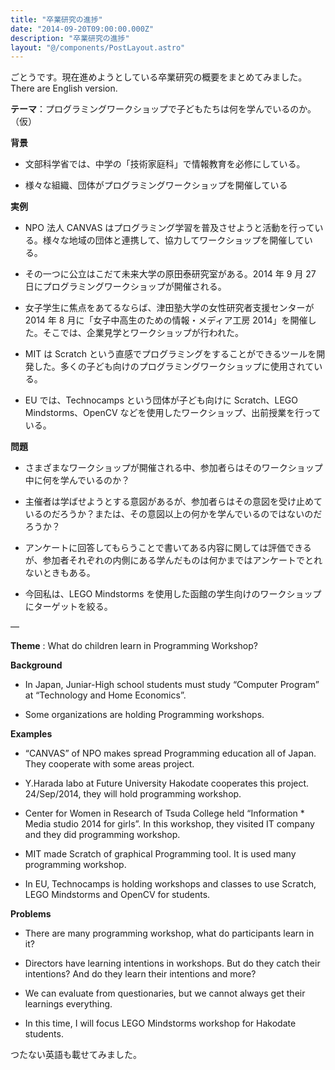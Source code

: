 ```yaml
---
title: "卒業研究の進捗"
date: "2014-09-20T09:00:00.000Z"
description: "卒業研究の進捗"
layout: "@/components/PostLayout.astro"
---
```


ごとうです。現在進めようとしている卒業研究の概要をまとめてみました。There are English version.

**テーマ**：プログラミングワークショップで子どもたちは何を学んでいるのか。（仮）

**背景**

- 文部科学省では、中学の「技術家庭科」で情報教育を必修にしている。

- 様々な組織、団体がプログラミングワークショップを開催している

**実例**

- NPO 法人 CANVAS はプログラミング学習を普及させようと活動を行っている。様々な地域の団体と連携して、協力してワークショップを開催している。

- その一つに公立はこだて未来大学の原田泰研究室がある。2014 年 9 月 27 日にプログラミングワークショップが開催される。

- 女子学生に焦点をあてるならば、津田塾大学の女性研究者支援センターが 2014 年 8 月に「女子中高生のための情報・メディア工房 2014」を開催した。そこでは、企業見学とワークショップが行われた。

- MIT は Scratch という直感でプログラミングをすることができるツールを開発した。多くの子ども向けのプログラミングワークショップに使用されている。

- EU では、Technocamps という団体が子ども向けに Scratch、LEGO Mindstorms、OpenCV などを使用したワークショップ、出前授業を行っている。

**問題**

- さまざまなワークショップが開催される中、参加者らはそのワークショップ中に何を学んでいるのか？

- 主催者は学ばせようとする意図があるが、参加者らはその意図を受け止めているのだろうか？または、その意図以上の何かを学んでいるのではないのだろうか？

- アンケートに回答してもらうことで書いてある内容に関しては評価できるが、参加者それぞれの内側にある学んだものは何かまではアンケートでとれないときもある。

- 今回私は、LEGO Mindstorms を使用した函館の学生向けのワークショップにターゲットを絞る。

—

**Theme** : What do children learn in Programming Workshop?

**Background**

- In Japan, Juniar-High school students must study “Computer Program” at “Technology and Home Economics”.

- Some organizations are holding Programming workshops.

**Examples**

- “CANVAS” of NPO makes spread Programming education all of Japan. They cooperate with some areas project.

- Y.Harada labo at Future University Hakodate cooperates this project. 24/Sep/2014, they will hold programming workshop.

- Center for Women in Research of Tsuda College held “Information \* Media studio 2014 for girls”. In this workshop, they visited IT company and they did programming workshop.

- MIT made Scratch of graphical Programming tool. It is used many programming workshop.

- In EU, Technocamps is holding workshops and classes to use Scratch, LEGO Mindstorms and OpenCV for students.

**Problems**

- There are many programming workshop, what do participants learn in it?

- Directors have learning intentions in workshops. But do they catch their intentions? And do they learn their intentions and more?

- We can evaluate from questionaries, but we cannot always get their learnings everything.

- In this time, I will focus LEGO Mindstorms workshop for Hakodate students.

つたない英語も載せてみました。
